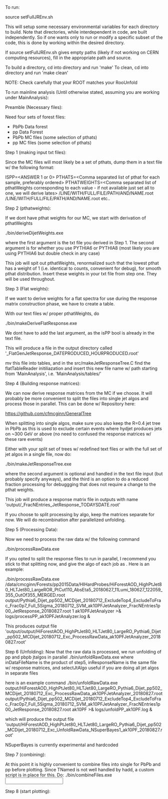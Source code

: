 To run:

source setFullJREnv.sh

This will setup some necessary environmental variables for each directory to build. Note that directories, while interdependent in code, are built independently. So if one wants only to run or modify a specific subset of the code, this is done by working within the desired directory.

If source setFullJREnv.sh gives empty paths (likely if not working on CERN computing resources), fill in the appropriate path and source.

To build a directory, cd into directory and run 'make'
To clean, cd into directory and run 'make clean'

NOTE: Check carefully that your ROOT matches your RooUnfold

To run mainline analysis (Until otherwise stated, assuming you are working under MainAnalysis):

Preamble (Necessary files):

Need four sets of forest files:
 * PbPb Data forest
 * pp Data Forest
 * PbPb MC files (some selection of pthats)
 * pp MC files (some selection of pthats)

Step 1 (making input txt files):

Since the MC files will most likely be a set of pthats, dump them in a text file w/ the following format:

ISPP=<ANSWER 1 or 0>
PTHATS=<Comma separated list of pthat for each sample, preferably ordered>
PTHATWEIGHTS=<Comma separated list of pthatWeights corresponding to each value - if not available just set all to one, we will derive lates>
/LINE/WITH/FULL/FILE/PATH/AND/NAME.root
/LINE/WITH/FULL/FILE/PATH/AND/NAME.root
etc..

Step 2 (pthatweights):

If we dont have pthat weights for our MC, we start with derivation of pthatWeights

./bin/deriveDijetWeights.exe <inTxtFileName> <isPYTHIA6 boolean>

where the first argument is the txt file you derived in Step 1. The second argument is for whether you use PYTHIA6 or PYTHIA8 (most likely you are using PYTHIA6 but double check in any case)

This job will spit out pthatWeights, renormalized such that the lowest pthat has a weight of 1 (i.e. identical to counts, convenient for debug), for smooth pthat distribution. Insert these weights in your txt file from step one. They will be used throughout.

Step 3 (Flat weights):

If we want to derive weights for a flat spectra for use during the response matrix construction phase, we have to create a table.

With our text files w/ proper pthatWeights, do

./bin/makeDeriveFlatResponse.exe <inTxtName> <isPP-opt>

We dont have to add the last argument, as the isPP bool is already in the text file.

This will produce a file in the output directory called '<inTxtName>_FlatGenJetResponse_DATEPRODUCED_HOURPRODUCED.root'

mv this file into tables, and in the src/makeJetResponseTree.C find the flatTableReader initiliazation and insert this new file name w/ path starting from 'MainAnalysis', i.e. 'MainAnalysis/tables/<name>'

Step 4 (Building response matrices):

We can now derive response matrices from the MC if we choose. It will probably be more convenient to split the files into single jet algos and process those in parallel. This can be done w/ Repository here:

https://github.com/cfmcginn/GeneralTree

When splitting into single algos, make sure you also keep the R=0.4 jet tree in PbPb as this is used to exclude certain events where hydjet produces jets on ~300 GeV or above (no need to confused the response matrices w/ these rare events)

Either with your split set of trees w/ redefined text files or with the full set of jet algos in a single file, now do:

./bin/makeJetResponseTree.exe <inTxtName> <isPP-opt> <fractionalNumberOfEvents>

where the second argument is optional and handled in the text file input (but probably specify anyways), and the third is an option to do a reduced fraction processing for debuggging that does not require a change to the pthat weights.

This job will produce a response matrix file in outputs with name 'output/<inTxtName>_FracNEntries<fractionalNumberOfEvents>_JetResponse_TODAYSDATE.root'

If you choose to split processing by algo, keep the matrices separate for now. We will do recombination after parallelized unfolding.

Step 5 (Processing Data):

Now we need to process the raw data w/ the following command

./bin/processRawData.exe <inDataFileName> <inResponseName> <isPP-opt> <tagStr-opt>

If you opted to split the response files to run in parallel, I recommend you stick to that splitting now, and give the algo of each job as <tagStr-opt>. Here is an example:

./bin/processRawData.exe /data/cmcginn/Forests/pp2015Data/HIHardProbes/HiForestAOD_HighPtJet80_HLTJet80_LargeROR_PtCut110_AbsEta5_20180627_11Lumi_180627_122059_355_OutOf355_MERGED.root output/Pythia6_Dijet_pp502_MCDijet_20180712_ExcludeTop4_ExcludeToFrac_Frac0p7_Full_5Sigma_20180712_SVM_ak10PFJetAnalyzer_FracNEntries1p00_JetResponse_20180827.root 1 ak10PFJetAnalyzer >& logs/processPP_ak10PFJetAnalyzer.log &

This produces output file 'output/output/HiForestAOD_HighPtJet80_HLTJet80_LargeRO_Pythia6_Dijet_pp502_MCDijet_20180712_Exc_ProcessRawData_ak10PFJetAnalyzer_20180827.root'

Step 6 (Unfolding):
Now that the raw data is processed, we run unfolding of pp and pbpb jtalgos in parallel
./bin/unfoldRawData.exe <inDataFileName> <inResponseName> <selectJtAlgo-Opt>
where inDataFileName is the product of step5, inResponseName is the same file w/ response matrices, and selectJtAlgo useful if you are doing all jet algos in separate files

here is an example command
./bin/unfoldRawData.exe output/HiForestAOD_HighPtJet80_HLTJet80_LargeRO_Pythia6_Dijet_pp502_MCDijet_20180712_Exc_ProcessRawData_ak10PFJetAnalyzer_20180827.root output/Pythia6_Dijet_pp502_MCDijet_20180712_ExcludeTop4_ExcludeToFrac_Frac0p7_Full_5Sigma_20180712_SVM_ak10PFJetAnalyzer_FracNEntries1p00_JetResponse_20180827.root ak10PF >& logs/unfoldPP_ak10PF.log &

which will produce the output file 'output/HiForestAOD_HighPtJet80_HLTJet80_LargeRO_Pythia6_Dijet_pp502_MCDijet_20180712_Exc_UnfoldRawData_NSuperBayes1_ak10PF_20180827.root'

NSuperBayes is currently experimental and hardcoded

Step 7 (combining):

At this point it is highly convenient to combine files into single for PbPb and pp before plotting. Since TNamed is not well handled by hadd, a custom script is in place for this. Do:
./bin/combineFiles.exe <outFileName> <Long> <List> <Of> <Input> <Files> 

Step 8 (start plotting):